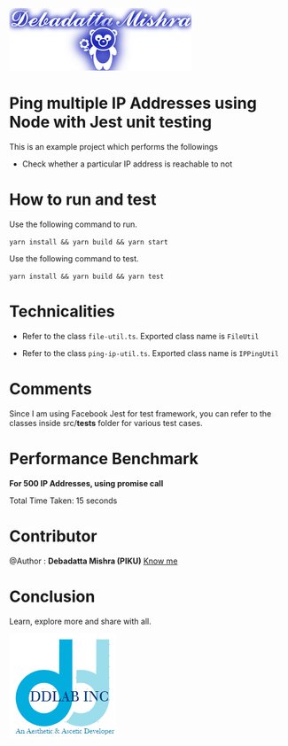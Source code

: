 ![DDLAB](./images/A22.png)
# Ping multiple IP Addresses using Node with Jest unit testing

This is an example project which performs the followings

* Check whether a particular IP address is reachable to not

# How to run and test

Use the following command to run.

`yarn install && yarn build && yarn start`

Use the following command to test.

`yarn install && yarn build && yarn test`

# Technicalities
* Refer to the class `file-util.ts`. Exported class name is `FileUtil`

* Refer to the class `ping-ip-util.ts`. Exported class name is `IPPingUtil`


# Comments
Since I am using Facebook Jest for test framework, you can refer to the classes inside src/__tests__ folder for various test cases.

# Performance Benchmark

**For 500 IP Addresses, using promise call**

Total Time Taken:  15  seconds

Contributor
==========
@Author : **Debadatta Mishra (PIKU)** [Know me](https://about.me/debadattamishra)

Conclusion
==========
Learn, explore more and share with all.

![DDLAB](./images/dd-logo.png)